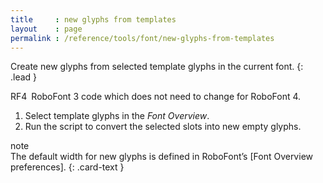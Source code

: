 ```yaml
---
title     : new glyphs from templates
layout    : page
permalink : /reference/tools/font/new-glyphs-from-templates
---
```


Create new glyphs from selected template glyphs in the current font.
{: .lead }

<span class="badge text-bg-success rounded-0">RF4</span> RoboFont 3 code which does not need to change for RoboFont 4.  


1. Select template glyphs in the *Font Overview*.
2. Run the script to convert the selected slots into new empty glyphs.

<div class="card text-dark bg-light my-3 rounded-0">
<div class="card-header">note</div>
<div class="card-body" markdown='1'>
The default width for new glyphs is defined in RoboFont’s [Font Overview preferences].
{: .card-text }
</div>
</div>

[Font Overview preferences]: http://robofont.com/documentation/workspace/preferences-window/font-overview/

